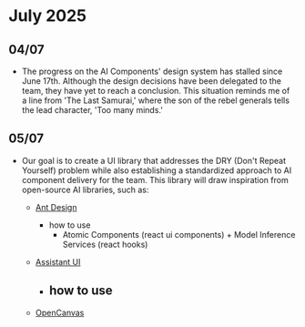 # July 2025

## 04/07

- The progress on the AI Components' design system has stalled since June 17th. Although the design decisions have been delegated to the team, they have yet to reach a conclusion. This situation reminds me of a line from 'The Last Samurai,' where the son of the rebel generals tells the lead character, 'Too many minds.'


## 05/07


- Our goal is to create a UI library that addresses the DRY (Don't Repeat Yourself) problem while also establishing a standardized approach to AI component delivery for the team. This library will draw inspiration from open-source AI libraries, such as:

  * [Ant Design](https://x.ant.design/docs/react/introduce-cn)

    - how to use
      - Atomic Components (react ui components) + Model Inference Services (react hooks)

  * [Assistant UI](https://github.com/assistant-ui/assistant-ui)

    - how to use
      -

  * [OpenCanvas](https://opencanvas.langchain.com/)





